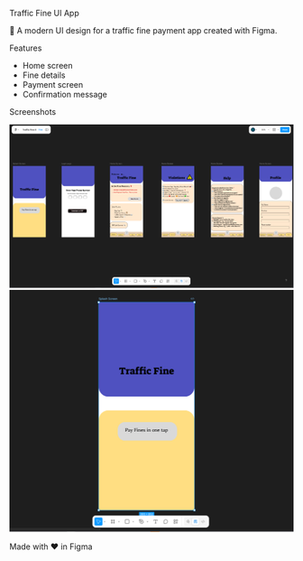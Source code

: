 Traffic Fine UI App

🚦 A modern UI design for a traffic fine payment app created with Figma.

Features

- Home screen
- Fine details
- Payment screen
- Confirmation message

Screenshots

![Design](design.png)
![Home](home-page.png)

Made with ❤️ in Figma
